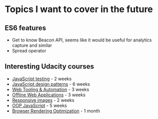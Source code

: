 # Topics I want to cover in the future

## ES6 features

- Get to know Beacon API, seems like it would be useful for analytics capture and similar
- Spread operator

## Interesting Udacity courses

- [JavaScript testing](https://www.udacity.com/course/javascript-testing--ud549) - 2 weeks
- [JavaScript design patterns](https://www.udacity.com/course/javascript-design-patterns--ud989) - 6 weeks
- [Web Tooling & Automation](https://www.udacity.com/course/web-tooling-automation--ud892) - 3 weeks
- [Offline Web Applications](https://www.udacity.com/course/offline-web-applications--ud899) - 3 weeks
- [Responsive images](https://www.udacity.com/courses/responsive-images--ud882) - 2 weeks
- [OOP JavaScript](https://www.udacity.com/course/object-oriented-javascript--ud015) - 5 weeks
- [Browser Rendering Optimization](https://www.udacity.com/course/browser-rendering-optimization--ud860) - 1 month